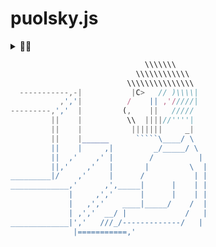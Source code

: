 # puolsky.js

<details>
  <summary>🤔👀</summary>
  
    JavaScript, the ultimate code sorcery that turns coffee into cryptic symbols and curly braces into confounding incantations. Its charm lies in its ability to make even the most seasoned developers feel like amateur magicians pulling rabbits out of hat-shaped bugs. Want to concatenate strings? Just add a plus sign! Need to declare a variable? No problem, just sprinkle in some `var`, `let`, or `const` for that extra spicy confusion.

    JavaScript's flexibility is like a wild stallion, galloping freely through your carefully structured codebase, leaving behind a trail of `undefined` and `NaN` breadcrumbs for you to follow. And who can forget the thrill of debugging as you unravel the mysteries of callback hell, where promises are broken and async/await becomes your nightly prayer?

    But fear not, for JavaScript is not just a language—it's a journey. A journey where every `this` keyword is a riddle waiting to be solved, every closure a mystery to unravel, and every `TypeError` a gentle reminder that you've just entered the twilight zone of programming languages. So grab your wizard hat, dust off your debugging skills, and embrace the chaos, because in the realm of JavaScript, the only certainty is uncertainty.
  
</details>

```javascript
                              \\\\\\\
                            \\\\\\\\\\\\
                          \\\\\\\\\\\\\\\
  -----------,-|           |C>   // )\\\\|
           ,','|          /    || ,'/////|
---------,','  |         (,    ||   /////
         ||    |          \\  ||||//''''|
         ||    |           |||||||     _|
         ||    |______      `````\____/ \
         ||    |     ,|         _/_____/ \
         ||  ,'    ,' |        /          |
         ||,'    ,'   |       |         \  |
_________|/    ,'     |      /           | |
_____________,'      ,',_____|      |    | |
             |     ,','      |      |    | |
             |   ,','    ____|_____/    /  |
             | ,','  __/ |             /   |
_____________|','   ///_/-------------/   |
              |===========,'
```
